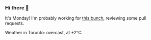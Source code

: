 ### Hi there :wave:

It's Monday! I'm probably working for [this bunch](https://github.com/kohofinancial), reviewing some pull requests.

Weather in Toronto: overcast, at +2°C.
